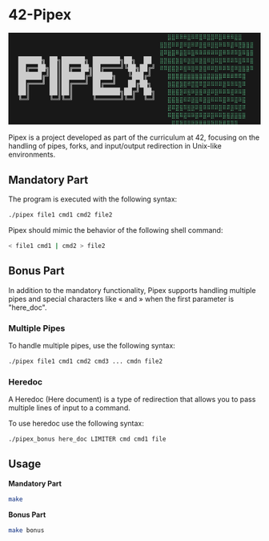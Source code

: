 # 42-Pipex

![PIPE](img/pipex.png)

Pipex is a project developed as part of the curriculum at 42, focusing on the handling of pipes, forks, and input/output redirection in Unix-like environments.

## Mandatory Part

The program is executed with the following syntax:

```bash
./pipex file1 cmd1 cmd2 file2
````

Pipex should mimic the behavior of the following shell command:

```bash
< file1 cmd1 | cmd2 > file2
````

## Bonus Part

In addition to the mandatory functionality, Pipex supports handling multiple pipes and special characters like « and » when the first parameter is "here_doc".

### Multiple Pipes

To handle multiple pipes, use the following syntax:

```bash
./pipex file1 cmd1 cmd2 cmd3 ... cmdn file2
```

### Heredoc

A Heredoc (Here document) is a type of redirection that allows you to pass multiple lines of input to a command.

To use heredoc use the following syntax:

```bash
./pipex_bonus here_doc LIMITER cmd cmd1 file
```

## Usage

**Mandatory Part**

```bash
make
```

**Bonus Part**

```bash
make bonus
```
